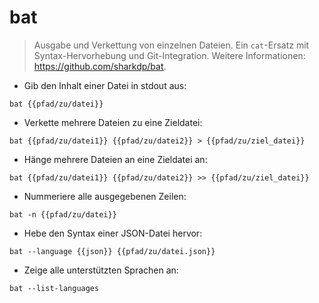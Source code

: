 # bat

> Ausgabe und Verkettung von einzelnen Dateien.
> Ein `cat`-Ersatz mit Syntax-Hervorhebung und Git-Integration.
> Weitere Informationen: <https://github.com/sharkdp/bat>.

- Gib den Inhalt einer Datei in stdout aus:

`bat {{pfad/zu/datei}}`

- Verkette mehrere Dateien zu eine Zieldatei:

`bat {{pfad/zu/datei1}} {{pfad/zu/datei2}} > {{pfad/zu/ziel_datei}}`

- Hänge mehrere Dateien an eine Zieldatei an:

`bat {{pfad/zu/datei1}} {{pfad/zu/datei2}} >> {{pfad/zu/ziel_datei}}`

- Nummeriere alle ausgegebenen Zeilen:

`bat -n {{pfad/zu/datei}}`

- Hebe den Syntax einer JSON-Datei hervor:

`bat --language {{json}} {{pfad/zu/datei.json}}`

- Zeige alle unterstützten Sprachen an:

`bat --list-languages`
